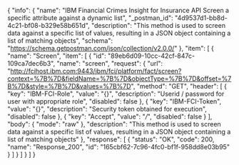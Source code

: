 {
  "info": {
    "name": "IBM Financial Crimes Insight for Insurance API Screen a specific attribute against a dynamic list",
    "_postman_id": "4d9537d1-bb8d-4c21-bf08-b329e58b651d",
    "description": "This method is used to screen data against a specific list of values, resulting in a JSON object containing a list of matching objects",
    "schema": "https://schema.getpostman.com/json/collection/v2.0.0/"
  },
  "item": [
    {
      "name": "Screen",
      "item": [
        {
          "id": "89eb6d09-10cc-42cf-847c-109ca7dec6b3",
          "name": "screen",
          "request": {
            "url": "http://fcihost.ibm.com:9443/ibm/fci/platform/fact/screen?context=%7B%7D&fieldName=%7B%7D&objectType=%7B%7D&offset=%7B%7D&style=%7B%7D&values=%7B%7D",
            "method": "GET",
            "header": [
              {
                "key": "IBM-FCI-Role",
                "value": "{}",
                "description": "Userid / password for user with appropriate role",
                "disabled": false
              },
              {
                "key": "IBM-FCI-Token",
                "value": "{}",
                "description": "Security token obtained for execution",
                "disabled": false
              },
              {
                "key": "Accept",
                "value": "*/*",
                "disabled": false
              }
            ],
            "body": {
              "mode": "raw"
            },
            "description": "This method is used to screen data against a specific list of values, resulting in a JSON object containing a list of matching objects"
          },
          "response": [
            {
              "status": "OK",
              "code": 200,
              "name": "Response_200",
              "id": "165cbf62-7c96-4fc0-bf1f-958dd8e03b95"
            }
          ]
        }
      ]
    }
  ]
}